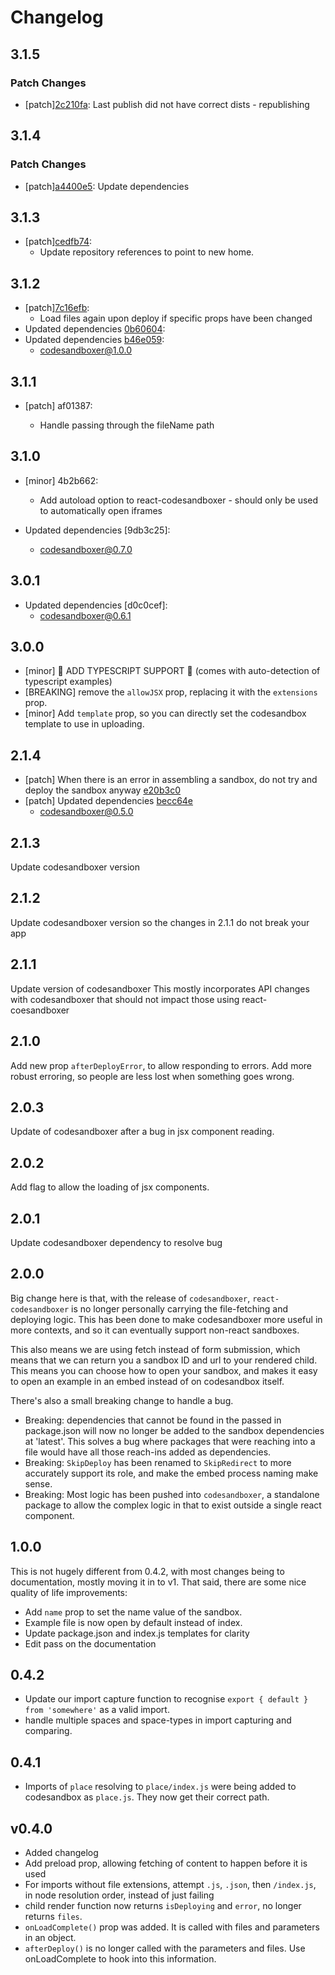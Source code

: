 # Changelog

## 3.1.5

### Patch Changes

- [patch][2c210fa](https://github.com/codesandbox/codesandboxer/commit/2c210fa):
  Last publish did not have correct dists - republishing

## 3.1.4

### Patch Changes

- [patch][a4400e5](https://github.com/codesandbox/codesandboxer/commit/a4400e5):
  Update dependencies

## 3.1.3

- [patch][cedfb74](https://github.com/codesandbox/codesandboxer/commit/cedfb74):
  - Update repository references to point to new home.

## 3.1.2

- [patch][7c16efb](https://github.com/codesandbox/codesandboxer/commit/7c16efb):
  - Load files again upon deploy if specific props have been changed
- Updated dependencies [0b60604](https://github.com/codesandbox/codesandboxer/commit/0b60604):
- Updated dependencies [b46e059](https://github.com/codesandbox/codesandboxer/commit/b46e059):
  - codesandboxer@1.0.0

## 3.1.1

- [patch] af01387:

  - Handle passing through the fileName path

## 3.1.0

- [minor] 4b2b662:

  - Add autoload option to react-codesandboxer - should only be used to automatically open iframes

- Updated dependencies [9db3c25]:
  - codesandboxer@0.7.0

## 3.0.1

- Updated dependencies [d0c0cef]:
  - codesandboxer@0.6.1

## 3.0.0

- [minor] 🎉 ADD TYPESCRIPT SUPPORT 🎉 (comes with auto-detection of typescript examples)
- [BREAKING] remove the `allowJSX` prop, replacing it with the `extensions` prop.
- [minor] Add `template` prop, so you can directly set the codesandbox template to use in uploading.

## 2.1.4

- [patch] When there is an error in assembling a sandbox, do not try and deploy the sandbox anyway [e20b3c0](e20b3c0)
- [patch] Updated dependencies [becc64e](becc64e)
  - codesandboxer@0.5.0

## 2.1.3

Update codesandboxer version

## 2.1.2

Update codesandboxer version so the changes in 2.1.1 do not break your app

## 2.1.1

Update version of codesandboxer
This mostly incorporates API changes with codesandboxer that should not impact
those using react-coesandboxer

## 2.1.0

Add new prop `afterDeployError`, to allow responding to errors.
Add more robust erroring, so people are less lost when something goes wrong.

## 2.0.3

Update of codesandboxer after a bug in jsx component reading.

## 2.0.2

Add flag to allow the loading of jsx components.

## 2.0.1

Update codesandboxer dependency to resolve bug

## 2.0.0

Big change here is that, with the release of `codesandboxer`, `react-codesandboxer` is no longer personally carrying the file-fetching and deploying logic. This has been done to make codesandboxer more useful in more contexts, and so it can eventually support non-react sandboxes.

This also means we are using fetch instead of form submission, which means that we can return you a sandbox ID and url to your rendered child. This means you can choose how to open your sandbox, and makes it easy to open an example in an embed instead of on codesandbox itself.

There's also a small breaking change to handle a bug.

- Breaking: dependencies that cannot be found in the passed in package.json will now no longer be added to the sandbox dependencies at 'latest'. This solves a bug where packages that were reaching into a file would have all those reach-ins added as dependencies.
- Breaking: `SkipDeploy` has been renamed to `SkipRedirect` to more accurately support its role, and make the embed process naming make sense.
- Breaking: Most logic has been pushed into `codesandboxer`, a standalone package to allow the complex logic in that to exist outside a single react component.

## 1.0.0

This is not hugely different from 0.4.2, with most changes being to documentation, mostly moving it in to v1. That said, there are some nice quality of life improvements:

- Add `name` prop to set the name value of the sandbox.
- Example file is now open by default instead of index.
- Update package.json and index.js templates for clarity
- Edit pass on the documentation

## 0.4.2

- Update our import capture function to recognise `export { default } from 'somewhere'` as a valid import.
- handle multiple spaces and space-types in import capturing and comparing.

## 0.4.1

- Imports of `place` resolving to `place/index.js` were being added to codesandbox as `place.js`. They now get their correct path.

## v0.4.0

- Added changelog
- Add preload prop, allowing fetching of content to happen before it is used
- For imports without file extensions, attempt `.js`, `.json`, then `/index.js`, in node resolution order, instead of just failing
- child render function now returns `isDeploying` and `error`, no longer returns `files`.
- `onLoadComplete()` prop was added. It is called with files and parameters in an object.
- `afterDeploy()` is no longer called with the parameters and files. Use onLoadComplete to hook into this information.
